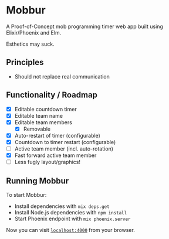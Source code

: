 # Mobbur

A Proof-of-Concept mob programming timer web app built using Elixir/Phoenix and Elm.

Esthetics may suck.

## Principles

- Should not replace real communication

## Functionality / Roadmap

- [x] Editable countdown timer
- [x] Editable team name
- [x] Editable team members
  - [x] Removable
- [x] Auto-restart of timer (configurable)
- [x] Countdown to timer restart (configurable)
- [ ] Active team member (incl. auto-rotation)
- [x] Fast forward active team member
- [ ] Less fugly layout/graphics!

## Running Mobbur

To start Mobbur:

  * Install dependencies with `mix deps.get`
  * Install Node.js dependencies with `npm install`
  * Start Phoenix endpoint with `mix phoenix.server`

Now you can visit [`localhost:4000`](http://localhost:4000) from your browser.
